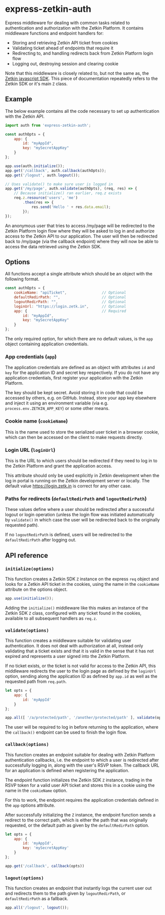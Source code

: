 # express-zetkin-auth
Express middleware for dealing with common tasks related to authentication and
authorization with the Zetkin Platform. It contains middleware functions and
endpoint handlers for:

* Storing and retrieving Zetkin API ticket from cookies
* Validating ticket ahead of endpoints that require it
* Redirecting to, and handling redirects back from Zetkin Platform login flow
* Logging out, destroying session and clearing cookie

Note that this middleware is closely related to, but not the same as, the
[Zetkin javascript SDK](https://github.com/zetkin/zetkin-js). This piece of
documentation repeatedly refers to the Zetkin SDK or it's main `Z` class.

## Example
The below example contains all the code necessary to set up authentication with
the Zetkin API.

```javascript
import auth from 'express-zetkin-auth';

const authOpts = {
    app: {
        id: "myAppId",
        key: "mySecretAppKey"
    }
};

app.use(auth.initialize());
app.get('/callback', auth.callback(authOpts));
app.get('/logout', auth.logout());

// Uses validate() to make sure user is logged in
app.get('/my/page', auth.validate(authOpts), (req, res) => {
    // Because initialize() ran earlier, req.z exists
    req.z.resource('users', 'me')
        .then(res => {
            res.send('Hello ' + res.data.email);
        });
});
```
An anonymous user that tries to access /my/page will be redirected to the Zetkin
Platform login flow where they will be asked to log in and authorize access to
the Zetkin API to our application. The user will then be redirected back to
/my/page (via the callback endpoint) where they will now be able to access the
data retrieved using the Zetkin SDK.

## Options
All functions accept a single attribute which should be an object with the
following format.

```javascript
const authOpts = {
    cookieName: "apiTicket",                // Optional
    defaultRedirPath: "",                   // Optional
    logoutRedirPath: "",                    // Optional
    loginUrl: "https://login.zetk.in",      // Optional
    app: {                                  // Required
        id: "myAppId",
        key: "mySecretAppKey"
    }
};
```
The only required option, for which there are no default values, is the `app`
object containing application credentials.

### App credentials (`app`)
The application credentials are defined as an object with attributes `id` and
`key` for the application ID and secret key respectively. If you do not have
any application credentials, first register your application with the Zetkin
Platform.

The key should be kept secret. Avoid storing it in code that could be accessed
by others, e.g. on GitHub. Instead, store your app key elsewhere and inject it
using an environment variable (via e.g. `process.env.ZETKIN_APP_KEY`) or some
other means.

### Cookie name (`cookieName`)
This is the name used to store the serialized user ticket in a browser cookie,
which can then be accessed on the client to make requests directly.

### Login URL (`loginUrl`)
This is the URL to which users should be redirected if they need to log in to
the Zetkin Platform and grant the application access.

This attribute should only be used explicitly in Zetkin development when the log
in portal is running on the Zetkin development server or locally. The default
value https://login.zetk.in is correct for any other case.

### Paths for redirects (`defaultRedirPath` and `logoutRedirPath`)
These values define where a user should be redirected after a successful logout
or login operation (unless the login flow was initiated automatically by
`validate()` in which case the user will be redirected back to the originally
requested path).

If no `logoutRedirPath` is defined, users will be redirected to the
`defaultRedirPath` after logging out.

## API reference
### `initialize(options)`
This function creates a Zetkin SDK `Z` instance on the express `req` object and
looks for a Zetkin API ticket in the cookies, using the name in the `cookieName`
attribute on the options object.

```javascript
app.use(initialize());
```

Adding the `initialize()` middleware like this makes an instance of the Zetkin
SDK `Z` class, configured with any ticket found in the cookies, available to all
subsequent handlers as `req.z`.

### `validate(options)`
This function creates a middleware suitable for validating user authentication.
It does not deal with authorization at all, instead only validating that a
ticket exists and that it is valid in the sense that it has not expired and
represents a user signed into the Zetkin Platform.

If no ticket exists, or the ticket is not valid for access to the Zetkin API,
this middleware redirects the user to the login page as defined by the
`loginUrl` option, sending along the application ID as defined by `app.id` as
well as the requested path from `req.path`.

```javascript
let opts = {
    app: {
        id: 'myAppId'
    }
};

app.all([ '/a/protected/path', '/another/protected/path' ], validate(opts));
```

The user will be required to log in before returning to the application, where
the `callback()` endpoint can be used to finish the login flow.

### `callback(options)`
This function creates an endpoint suitable for dealing with Zetkin Platform
authentication callbacks, i.e. the endpoint to which a user is redirected after
successfully logging in, along with the user's RSVP token. The callback URL for
an application is defined when registering the application.

The endpoint function initializes the Zetkin SDK `Z` instance, trading in the
RSVP token for a valid user API ticket and stores this in a cookie using the
name in the `cookieName` option.

For this to work, the endpoint requires the application credentials defined in
the `app` options attribute.

After successfully initializing the `Z` instance, the endpoint function sends a
redirect to the correct path, which is either the path that was originally
requested, or the default path as given by the `defaultRedirPath` option.

```javascript
let opts = {
    app: {
        id: 'myAppId',
        key: 'mySecretAppKey'
    }
};

app.get('/callback', callback(opts))
```

### `logout(options)`
This function creates an endpoint that instantly logs the current user out and
redirects them to the path given by `logoutRedirPath`, or `defaultRedirPath` as
a fallback.

```javascript
app.all('/logout', logout());
```
